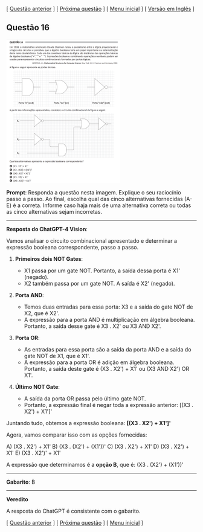 \[ [Questão anterior](q15-por.md) \] \[ [Próxima questão](q17-por.md) \] \[ [Menu inicial](/README.md) \] \[ [Versão em Inglês](q16-eng.md) \] 

## Questão 16 ##

<img src="q16-image.png" alt="Question 16 image file" width="60%" height="60%">

**Prompt**: Responda a questão nesta imagem. Explique o seu raciocínio passo a passo. Ao final, escolha qual das cinco alternativas fornecidas (A-E) é a correta. Informe caso haja mais de uma alternativa correta ou todas as cinco alternativas sejam incorretas.

---

**Resposta do ChatGPT-4 Vision**: 

Vamos analisar o circuito combinacional apresentado e determinar a expressão booleana correspondente, passo a passo.

1. **Primeiros dois NOT Gates**:
   - X1 passa por um gate NOT. Portanto, a saída dessa porta é X1' (negado).
   - X2 também passa por um gate NOT. A saída é X2' (negado).

2. **Porta AND**:
   - Temos duas entradas para essa porta: X3 e a saída do gate NOT de X2, que é X2'.
   - A expressão para a porta AND é multiplicação em álgebra booleana. Portanto, a saída desse gate é X3 . X2' ou X3 AND X2'.

3. **Porta OR**:
   - As entradas para essa porta são a saída da porta AND e a saída do gate NOT de X1, que é X1'.
   - A expressão para a porta OR é adição em álgebra booleana. Portanto, a saída deste gate é (X3 . X2') + X1' ou (X3 AND X2') OR X1'.

4. **Último NOT Gate**:
   - A saída da porta OR passa pelo último gate NOT.
   - Portanto, a expressão final é negar toda a expressão anterior: [(X3 . X2') + X1']'

Juntando tudo, obtemos a expressão booleana: **[(X3 . X2') + X1']'**

Agora, vamos comparar isso com as opções fornecidas:

A) (X3 . X2') + X1'
B) (X3 . (X2') + (X1'))'
C) (X3 . X2') + X1'
D) (X3 . X2') + X1'
E) (X3 . X2')' + X1'

A expressão que determinamos é a **opção B**, que é: (X3 . (X2') + (X1'))'

---

**Gabarito**: B

---

**Veredito**

A resposta do ChatGPT é consistente com o gabarito.

\[ [Questão anterior](q15-por.md) \] \[ [Próxima questão](q17-por.md) \] \[ [Menu inicial](/README.md) \]
